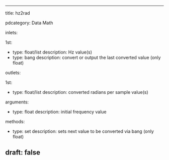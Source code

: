 --- 


title: hz2rad

pdcategory: Data Math

inlets:

  1st:
  - type: float/list
    description: Hz value(s)
  - type: bang
    description: convert or output the last converted value (only float)

outlets:

  1st:
  - type: float/list
    description: converted radians per sample value(s)

arguments:
  - type: float
    description: initial frequency value

methods:
  - type: set
    description: sets next value to be converted via bang (only float)



draft: false
---